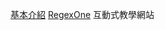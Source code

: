 [基本介紹](https://users.cs.cf.ac.uk/Dave.Marshall/Internet/NEWS/regexp.html) 
[RegexOne](https://regexone.com/) 互動式教學網站
